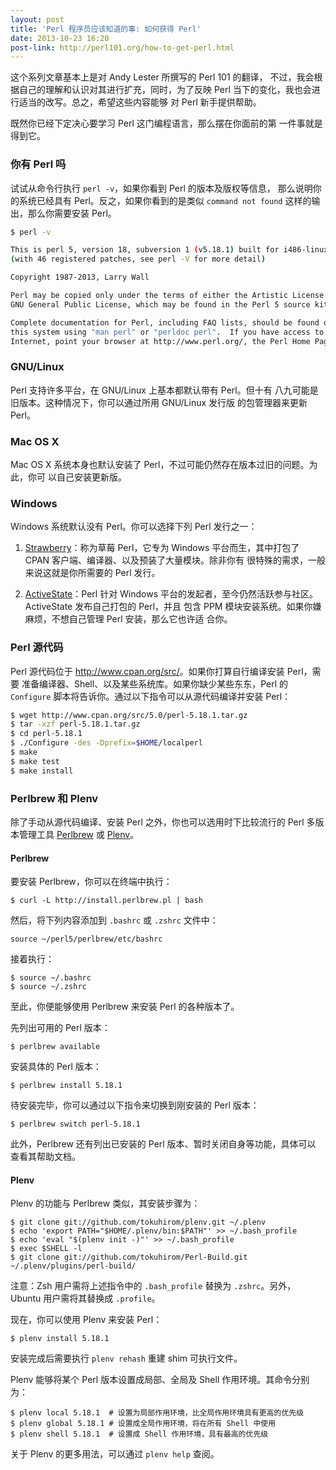 ```yaml
---
layout: post
title: 'Perl 程序员应该知道的事: 如何获得 Perl'
date: 2013-10-23 16:20
post-link: http://perl101.org/how-to-get-perl.html
---
```


这个系列文章基本上是对 Andy Lester 所撰写的 Perl 101 的翻译，
不过，我会根据自己的理解和认识对其进行扩充，同时，为了反映
Perl 当下的变化，我也会进行适当的改写。总之，希望这些内容能够
对 Perl 新手提供帮助。

既然你已经下定决心要学习 Perl 这门编程语言，那么摆在你面前的第
一件事就是得到它。

### 你有 Perl 吗

试试从命令行执行 `perl -v`，如果你看到 Perl 的版本及版权等信息，
那么说明你的系统已经具有 Perl。反之，如果你看到的是类似 `command not found`
这样的输出，那么你需要安装 Perl。

```bash
$ perl -v

This is perl 5, version 18, subversion 1 (v5.18.1) built for i486-linux-gnu-thread-multi-64int
(with 46 registered patches, see perl -V for more detail)

Copyright 1987-2013, Larry Wall

Perl may be copied only under the terms of either the Artistic License or the
GNU General Public License, which may be found in the Perl 5 source kit.

Complete documentation for Perl, including FAQ lists, should be found on
this system using "man perl" or "perldoc perl".  If you have access to the
Internet, point your browser at http://www.perl.org/, the Perl Home Page.
```

### GNU/Linux

Perl 支持许多平台，在 GNU/Linux 上基本都默认带有 Perl。但十有
八九可能是旧版本。这种情况下，你可以通过所用 GNU/Linux 发行版
的包管理器来更新 Perl。

### Mac OS X

Mac OS X 系统本身也默认安装了 Perl，不过可能仍然存在版本过旧的问题。为此，你可
以自己安装更新版。

### Windows

Windows 系统默认没有 Perl。你可以选择下列 Perl 发行之一：

1. [Strawberry](http://strawberryperl.com)：称为草莓 Perl，它专为 Windows
   平台而生，其中打包了 CPAN 客户端、编译器、以及预装了大量模块。除非你有
   很特殊的需求，一般来说这就是你所需要的 Perl 发行。

2. [ActiveState](http://www.activestate.com/activeperl)：Perl 针对 Windows
   平台的发起者，至今仍然活跃参与社区。ActiveState 发布自己打包的 Perl，并且
   包含 PPM 模块安装系统。如果你嫌麻烦，不想自己管理 Perl 安装，那么它也许适
   合你。

### Perl 源代码

Perl 源代码位于 <http://www.cpan.org/src/>。如果你打算自行编译安装 Perl，需要
准备编译器、Shell、以及某些系统库。如果你缺少某些东东，Perl 的 `Configure`
脚本将告诉你。通过以下指令可以从源代码编译并安装 Perl：

```bash
$ wget http://www.cpan.org/src/5.0/perl-5.18.1.tar.gz
$ tar -xzf perl-5.18.1.tar.gz
$ cd perl-5.18.1
$ ./Configure -des -Dprefix=$HOME/localperl
$ make
$ make test
$ make install
```

### Perlbrew 和 Plenv

除了手动从源代码编译、安装 Perl 之外，你也可以选用时下比较流行的 Perl
多版本管理工具 [Perlbrew][b] 或 [Plenv][e]。

#### Perlbrew

要安装 Perlbrew，你可以在终端中执行：

    $ curl -L http://install.perlbrew.pl | bash

然后，将下列内容添加到 `.bashrc` 或 `.zshrc` 文件中：

    source ~/perl5/perlbrew/etc/bashrc

接着执行：

    $ source ~/.bashrc
    $ source ~/.zshrc

至此，你便能够使用 Perlbrew 来安装 Perl 的各种版本了。

先列出可用的 Perl 版本：

    $ perlbrew available

安装具体的 Perl 版本：

    $ perlbrew install 5.18.1

待安装完毕，你可以通过以下指令来切换到刚安装的 Perl 版本：

    $ perlbrew switch perl-5.18.1

此外，Perlbrew 还有列出已安装的 Perl 版本、暂时关闭自身等功能，具体可以
查看其帮助文档。

#### Plenv

Plenv 的功能与 Perlbrew 类似，其安装步骤为：

    $ git clone git://github.com/tokuhirom/plenv.git ~/.plenv
    $ echo 'export PATH="$HOME/.plenv/bin:$PATH"' >> ~/.bash_profile
    $ echo 'eval "$(plenv init -)"' >> ~/.bash_profile
    $ exec $SHELL -l
    $ git clone git://github.com/tokuhirom/Perl-Build.git ~/.plenv/plugins/perl-build/

注意：Zsh 用户需将上述指令中的 `.bash_profile` 替换为 `.zshrc`。另外，Ubuntu
用户需将其替换成 `.profile`。

现在，你可以使用 Plenv 来安装 Perl：

    $ plenv install 5.18.1

安装完成后需要执行 `plenv rehash` 重建 shim 可执行文件。

Plenv 能够将某个 Perl 版本设置成局部、全局及 Shell 作用环境。其命令分别为：

    $ plenv local 5.18.1  # 设置为局部作用环境，比全局作用环境具有更高的优先级
    $ plenv global 5.18.1 # 设置成全局作用环境，将在所有 Shell 中使用
    $ plenv shell 5.18.1  # 设置成 Shell 作用环境，具有最高的优先级

关于 Plenv 的更多用法，可以通过 `plenv help` 查阅。

[b]: http://perlbrew.pl
[e]: https://github.com/tokuhirom/plenv
